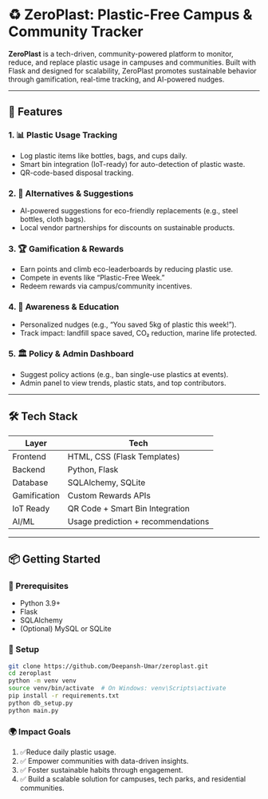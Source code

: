 # ♻️ ZeroPlast: Plastic-Free Campus & Community Tracker

**ZeroPlast** is a tech-driven, community-powered platform to monitor, reduce, and replace plastic usage in campuses and communities. Built with Flask and designed for scalability, ZeroPlast promotes sustainable behavior through gamification, real-time tracking, and AI-powered nudges.

---

## 🚀 Features

### 1. 📊 Plastic Usage Tracking
- Log plastic items like bottles, bags, and cups daily.
- Smart bin integration (IoT-ready) for auto-detection of plastic waste.
- QR-code-based disposal tracking.

### 2. 🌱 Alternatives & Suggestions
- AI-powered suggestions for eco-friendly replacements (e.g., steel bottles, cloth bags).
- Local vendor partnerships for discounts on sustainable products.

### 3. 🏆 Gamification & Rewards
- Earn points and climb eco-leaderboards by reducing plastic use.
- Compete in events like “Plastic-Free Week.”
- Redeem rewards via campus/community incentives.

### 4. 🧠 Awareness & Education
- Personalized nudges (e.g., “You saved 5kg of plastic this week!”).
- Track impact: landfill space saved, CO₂ reduction, marine life protected.

### 5. 🏛️ Policy & Admin Dashboard
- Suggest policy actions (e.g., ban single-use plastics at events).
- Admin panel to view trends, plastic stats, and top contributors.

---

## 🛠 Tech Stack

| Layer      | Tech                           |
|------------|--------------------------------|
| Frontend   | HTML, CSS (Flask Templates)    |
| Backend    | Python, Flask                  |
| Database   | SQLAlchemy, SQLite             |
| Gamification | Custom Rewards APIs          |
| IoT Ready  | QR Code + Smart Bin Integration|
| AI/ML      | Usage prediction + recommendations |

---

## 📦 Getting Started

### 🔧 Prerequisites
- Python 3.9+
- Flask
- SQLAlchemy
- (Optional) MySQL or SQLite

### 🚨 Setup

```bash
git clone https://github.com/Deepansh-Umar/zeroplast.git
cd zeroplast
python -m venv venv
source venv/bin/activate  # On Windows: venv\Scripts\activate
pip install -r requirements.txt
python db_setup.py
python main.py
```

### 🌍 Impact Goals

 




1) ✅Reduce daily plastic usage.
2) ✅ Empower communities with data-driven insights.
3) ✅ Foster sustainable habits through engagement.
4) ✅ Build a scalable solution for campuses, tech parks, and residential communities.
